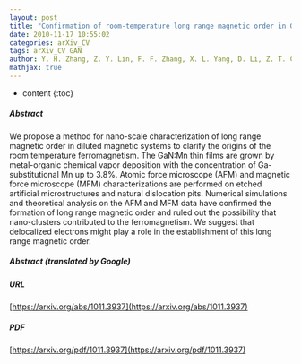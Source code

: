 ```yaml
---
layout: post
title: "Confirmation of room-temperature long range magnetic order in GaN:Mn"
date: 2010-11-17 10:55:02
categories: arXiv_CV
tags: arXiv_CV GAN
author: Y. H. Zhang, Z. Y. Lin, F. F. Zhang, X. L. Yang, D. Li, Z. T. Chen, G. J. Lian, Y. Z. Qian, X. Z. Jiang, T. Dai, Z. C. Wen, B. S. Han, C. D. Wang, G. Y. Zhang
mathjax: true
---
```


* content
{:toc}

##### Abstract
We propose a method for nano-scale characterization of long range magnetic order in diluted magnetic systems to clarify the origins of the room temperature ferromagnetism. The GaN:Mn thin films are grown by metal-organic chemical vapor deposition with the concentration of Ga-substitutional Mn up to 3.8%. Atomic force microscope (AFM) and magnetic force microscope (MFM) characterizations are performed on etched artificial microstructures and natural dislocation pits. Numerical simulations and theoretical analysis on the AFM and MFM data have confirmed the formation of long range magnetic order and ruled out the possibility that nano-clusters contributed to the ferromagnetism. We suggest that delocalized electrons might play a role in the establishment of this long range magnetic order.

##### Abstract (translated by Google)


##### URL
[https://arxiv.org/abs/1011.3937](https://arxiv.org/abs/1011.3937)

##### PDF
[https://arxiv.org/pdf/1011.3937](https://arxiv.org/pdf/1011.3937)

